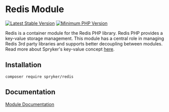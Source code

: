 # Redis Module
[![Latest Stable Version](https://poser.pugx.org/spryker/redis/v/stable.svg)](https://packagist.org/packages/spryker/redis)
[![Minimum PHP Version](https://img.shields.io/badge/php-%3E%3D%207.3-8892BF.svg)](https://php.net/)

Redis is a container module for the Redis PHP library.
Redis PHP provides a key-value storage management. This module has a central role in managing Redis 3rd party libraries and supports better decoupling between modules.
Read more about Spryker's key-value concept [here](https://documentation.spryker.com/docs/redis-as-kv).

## Installation

```
composer require spryker/redis
```

## Documentation

[Module Documentation](https://documentation.spryker.com/docs)
